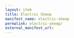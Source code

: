 ```yaml
---
layout: item
title: Electric Sheep
manifest_name: electric-sheep
permalink: electric-sheep/
external_manifest_url: 
---
```

<!-- Add an essay or interpretive material below this line,
using HTML or markdown.  Do not modify this file above this line -->
